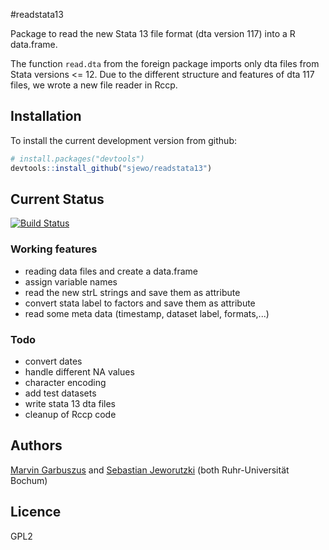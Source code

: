 #readstata13

Package to read the new Stata 13 file format (dta version 117) into a R data.frame. 

The function ```read.dta``` from the foreign package imports only dta files from Stata versions <= 12. Due to the different structure and features of dta 117 files, we wrote a new file reader in Rccp.


## Installation

To install the current development version from github:

```R
# install.packages("devtools")
devtools::install_github("sjewo/readstata13")
```
## Current Status

[![Build Status](https://travis-ci.org/sjewo/readstata13.png)](https://travis-ci.org/sjewo/readstata13)

### Working features

* reading data files and create a data.frame
* assign variable names
* read the new strL strings and save them as attribute
* convert stata label to factors and save them as attribute
* read some meta data (timestamp, dataset label, formats,...)

### Todo

* convert dates
* handle different NA values
* character encoding
* add test datasets
* write stata 13 dta files
* cleanup of Rccp code

## Authors

[Marvin Garbuszus](mailto:jan.garbuszus@ruhr-uni-bochum.de) and [Sebastian Jeworutzki](mailto:Sebastian.Jeworutzki@ruhr-uni-bochum.de) (both Ruhr-Universität Bochum)

## Licence

GPL2
